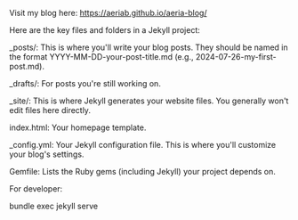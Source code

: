 Visit my blog here: https://aeriab.github.io/aeria-blog/


Here are the key files and folders in a Jekyll project:

  _posts/: This is where you'll write your blog posts. They should be named in the format YYYY-MM-DD-your-post-title.md (e.g., 2024-07-26-my-first-post.md).
  
  _drafts/: For posts you're still working on.
  
  _site/: This is where Jekyll generates your website files. You generally won't edit files here directly.
  
  index.html: Your homepage template.
  
  _config.yml: Your Jekyll configuration file. This is where you'll customize your blog's settings.
  
  Gemfile: Lists the Ruby gems (including Jekyll) your project depends on.

For developer:

bundle exec jekyll serve